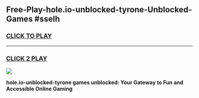 
## Free-Play-hole.io-unblocked-tyrone-Unblocked-Games #sselh
<h3>
<a href="https://news.freeplayer.one?title=hole.io-unblocked-tyrone&ref=8M">CLICK TO PLAY</a></h3>
<hr>

<h3>
<a href="https://news.freeplayer.one?title=hole.io-unblocked-tyrone&ref=8M">CLICK 2 PLAY</a>
  
</h3>

<a href="https://news.freeplayer.one?title=hole.io-unblocked-tyrone&ref=8M"><img src="https://clearcache.store/games.png"></a>


**hole.io-unblocked-tyrone games unblocked: Your Gateway to Fun and Accessible Online Gaming**
